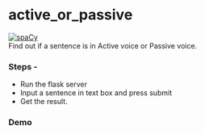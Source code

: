 # active_or_passive
[![spaCy](https://img.shields.io/badge/built%20with-spaCy-09a3d5.svg)](https://spacy.io)  
Find out if a sentence is in Active voice or Passive voice. 
### Steps -
* Run the flask server
* Input a sentence in text box and press submit
* Get the result.
### Demo
